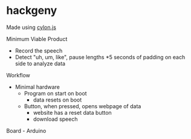 # hackgeny

Made using [cylon.js](http://cylonjs.com/)

Minimum Viable Product
* Record the speech
* Detect "uh, um, like", pause lengths
	*5 seconds of padding on each side to analyze data

Workflow
* Minimal hardware
	* Program on start on boot
		* data resets on boot
	* Button, when pressed, opens webpage of data
		* website has a reset data button
		* download speech

Board - Arduino